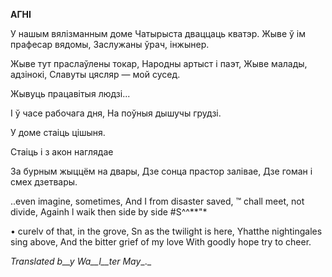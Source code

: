  
**АГНІ**

У нашым вялізманным доме Чатырыста дваццаць кватэр. Жыве ў ім прафесар вядомы, Заслужаны ўрач, інжынер.

Жыве тут праслаўлены токар, Народны артыст і паэт, Жыве малады, адзінокі, Славуты цясляр — мой сусед.

Жывуць працавітыя людзі...

I ў часе рабочага дня, На поўныя дышучы грудзі.

У доме стаіць цішыня.

Стаіць і з акон наглядае

За бурным жыццём на двары, Дзе сонца прастор залівае, Дзе гоман і смех дзетвары.

..even imagine, sometimes, And I from  disaster  saved, ™  chall meet,  not  divide, Againh  l  waik then  side  by  side #S^^**"*

• curelv of that, in the grove, Sn as  the  twilight  is  here, Yhatthe  nightingales  sing  above, And the bitter grief of my love With goodly hope  try  to cheer.

_Translated b__y_ _Wa__l__ter May__._

